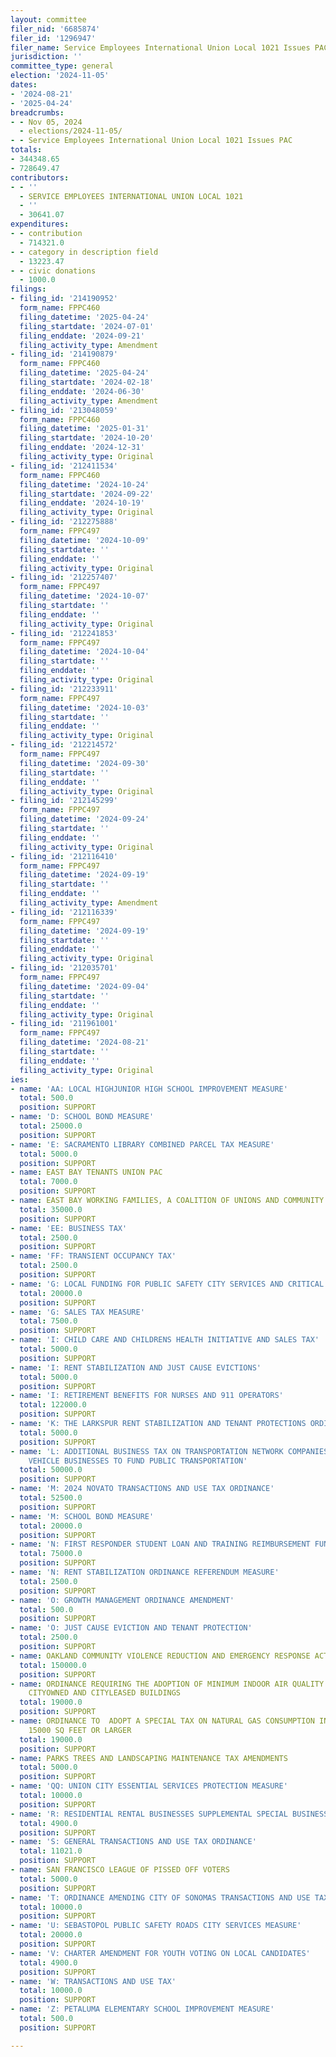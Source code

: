 ```yaml
---
layout: committee
filer_nid: '6685874'
filer_id: '1296947'
filer_name: Service Employees International Union Local 1021 Issues PAC
jurisdiction: ''
committee_type: general
election: '2024-11-05'
dates:
- '2024-08-21'
- '2025-04-24'
breadcrumbs:
- - Nov 05, 2024
  - elections/2024-11-05/
- - Service Employees International Union Local 1021 Issues PAC
totals:
- 344348.65
- 728649.47
contributors:
- - ''
  - SERVICE EMPLOYEES INTERNATIONAL UNION LOCAL 1021
  - ''
  - 30641.07
expenditures:
- - contribution
  - 714321.0
- - category in description field
  - 13223.47
- - civic donations
  - 1000.0
filings:
- filing_id: '214190952'
  form_name: FPPC460
  filing_datetime: '2025-04-24'
  filing_startdate: '2024-07-01'
  filing_enddate: '2024-09-21'
  filing_activity_type: Amendment
- filing_id: '214190879'
  form_name: FPPC460
  filing_datetime: '2025-04-24'
  filing_startdate: '2024-02-18'
  filing_enddate: '2024-06-30'
  filing_activity_type: Amendment
- filing_id: '213048059'
  form_name: FPPC460
  filing_datetime: '2025-01-31'
  filing_startdate: '2024-10-20'
  filing_enddate: '2024-12-31'
  filing_activity_type: Original
- filing_id: '212411534'
  form_name: FPPC460
  filing_datetime: '2024-10-24'
  filing_startdate: '2024-09-22'
  filing_enddate: '2024-10-19'
  filing_activity_type: Original
- filing_id: '212275888'
  form_name: FPPC497
  filing_datetime: '2024-10-09'
  filing_startdate: ''
  filing_enddate: ''
  filing_activity_type: Original
- filing_id: '212257407'
  form_name: FPPC497
  filing_datetime: '2024-10-07'
  filing_startdate: ''
  filing_enddate: ''
  filing_activity_type: Original
- filing_id: '212241853'
  form_name: FPPC497
  filing_datetime: '2024-10-04'
  filing_startdate: ''
  filing_enddate: ''
  filing_activity_type: Original
- filing_id: '212233911'
  form_name: FPPC497
  filing_datetime: '2024-10-03'
  filing_startdate: ''
  filing_enddate: ''
  filing_activity_type: Original
- filing_id: '212214572'
  form_name: FPPC497
  filing_datetime: '2024-09-30'
  filing_startdate: ''
  filing_enddate: ''
  filing_activity_type: Original
- filing_id: '212145299'
  form_name: FPPC497
  filing_datetime: '2024-09-24'
  filing_startdate: ''
  filing_enddate: ''
  filing_activity_type: Original
- filing_id: '212116410'
  form_name: FPPC497
  filing_datetime: '2024-09-19'
  filing_startdate: ''
  filing_enddate: ''
  filing_activity_type: Amendment
- filing_id: '212116339'
  form_name: FPPC497
  filing_datetime: '2024-09-19'
  filing_startdate: ''
  filing_enddate: ''
  filing_activity_type: Original
- filing_id: '212035701'
  form_name: FPPC497
  filing_datetime: '2024-09-04'
  filing_startdate: ''
  filing_enddate: ''
  filing_activity_type: Original
- filing_id: '211961001'
  form_name: FPPC497
  filing_datetime: '2024-08-21'
  filing_startdate: ''
  filing_enddate: ''
  filing_activity_type: Original
ies:
- name: 'AA: LOCAL HIGHJUNIOR HIGH SCHOOL IMPROVEMENT MEASURE'
  total: 500.0
  position: SUPPORT
- name: 'D: SCHOOL BOND MEASURE'
  total: 25000.0
  position: SUPPORT
- name: 'E: SACRAMENTO LIBRARY COMBINED PARCEL TAX MEASURE'
  total: 5000.0
  position: SUPPORT
- name: EAST BAY TENANTS UNION PAC
  total: 7000.0
  position: SUPPORT
- name: EAST BAY WORKING FAMILIES, A COALITION OF UNIONS AND COMMUNITY GROUPS
  total: 35000.0
  position: SUPPORT
- name: 'EE: BUSINESS TAX'
  total: 2500.0
  position: SUPPORT
- name: 'FF: TRANSIENT OCCUPANCY TAX'
  total: 2500.0
  position: SUPPORT
- name: 'G: LOCAL FUNDING FOR PUBLIC SAFETY CITY SERVICES AND CRITICAL INFRASTRUCTURE'
  total: 20000.0
  position: SUPPORT
- name: 'G: SALES TAX MEASURE'
  total: 7500.0
  position: SUPPORT
- name: 'I: CHILD CARE AND CHILDRENS HEALTH INITIATIVE AND SALES TAX'
  total: 5000.0
  position: SUPPORT
- name: 'I: RENT STABILIZATION AND JUST CAUSE EVICTIONS'
  total: 5000.0
  position: SUPPORT
- name: 'I: RETIREMENT BENEFITS FOR NURSES AND 911 OPERATORS'
  total: 122000.0
  position: SUPPORT
- name: 'K: THE LARKSPUR RENT STABILIZATION AND TENANT PROTECTIONS ORDINANCE'
  total: 5000.0
  position: SUPPORT
- name: 'L: ADDITIONAL BUSINESS TAX ON TRANSPORTATION NETWORK COMPANIES AND AUTONOMOUS
    VEHICLE BUSINESSES TO FUND PUBLIC TRANSPORTATION'
  total: 50000.0
  position: SUPPORT
- name: 'M: 2024 NOVATO TRANSACTIONS AND USE TAX ORDINANCE'
  total: 52500.0
  position: SUPPORT
- name: 'M: SCHOOL BOND MEASURE'
  total: 20000.0
  position: SUPPORT
- name: 'N: FIRST RESPONDER STUDENT LOAN AND TRAINING REIMBURSEMENT FUND'
  total: 75000.0
  position: SUPPORT
- name: 'N: RENT STABILIZATION ORDINANCE REFERENDUM MEASURE'
  total: 2500.0
  position: SUPPORT
- name: 'O: GROWTH MANAGEMENT ORDINANCE AMENDMENT'
  total: 500.0
  position: SUPPORT
- name: 'O: JUST CAUSE EVICTION AND TENANT PROTECTION'
  total: 2500.0
  position: SUPPORT
- name: OAKLAND COMMUNITY VIOLENCE REDUCTION AND EMERGENCY RESPONSE ACT OF 2024
  total: 150000.0
  position: SUPPORT
- name: ORDINANCE REQUIRING THE ADOPTION OF MINIMUM INDOOR AIR QUALITY STANDARDS IN
    CITYOWNED AND CITYLEASED BUILDINGS
  total: 19000.0
  position: SUPPORT
- name: ORDINANCE TO  ADOPT A SPECIAL TAX ON NATURAL GAS CONSUMPTION IN BUILDINGS
    15000 SQ FEET OR LARGER
  total: 19000.0
  position: SUPPORT
- name: PARKS TREES AND LANDSCAPING MAINTENANCE TAX AMENDMENTS
  total: 5000.0
  position: SUPPORT
- name: 'QQ: UNION CITY ESSENTIAL SERVICES PROTECTION MEASURE'
  total: 10000.0
  position: SUPPORT
- name: 'R: RESIDENTIAL RENTAL BUSINESSES SUPPLEMENTAL SPECIAL BUSINESS LICENSE TAX'
  total: 4900.0
  position: SUPPORT
- name: 'S: GENERAL TRANSACTIONS AND USE TAX ORDINANCE'
  total: 11021.0
  position: SUPPORT
- name: SAN FRANCISCO LEAGUE OF PISSED OFF VOTERS
  total: 5000.0
  position: SUPPORT
- name: 'T: ORDINANCE AMENDING CITY OF SONOMAS TRANSACTIONS AND USE TAX'
  total: 10000.0
  position: SUPPORT
- name: 'U: SEBASTOPOL PUBLIC SAFETY ROADS CITY SERVICES MEASURE'
  total: 20000.0
  position: SUPPORT
- name: 'V: CHARTER AMENDMENT FOR YOUTH VOTING ON LOCAL CANDIDATES'
  total: 4900.0
  position: SUPPORT
- name: 'W: TRANSACTIONS AND USE TAX'
  total: 10000.0
  position: SUPPORT
- name: 'Z: PETALUMA ELEMENTARY SCHOOL IMPROVEMENT MEASURE'
  total: 500.0
  position: SUPPORT

---
```


